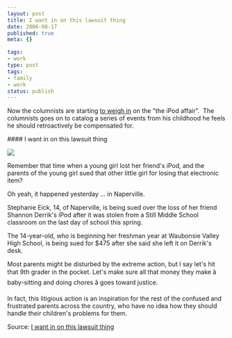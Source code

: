 ```yaml
---
layout: post
title: I want in on this lawsuit thing
date: 2006-08-17
published: true
meta: {}

tags:
- work
type: post
tags:
- family
- work
status: publish
---
```



Now the columnists are starting [to weigh in](http://www.suburbanchicagonews.com/sunpub/naper/columnists/mitchell/6_5_na18_mikecol_s10817.htm) on the "the iPod affair".  The columnists goes on to catalog a series of events from his childhood he feels he should retroactively be compensated for. 

 <!-- blockquote  --> #### I want in on this lawsuit thing

[![](http://www.suburbanchicagonews.com/images/columnists/mike_mitchell.jpg)](mailto:mmitchell@scn1.com?subject=Web.Column.Response.Mitchell)

Remember that time when a young girl lost her friend's iPod, and the parents of the young girl sued that other little girl for losing that electronic item?



Oh yeah, it happened yesterday ... in Naperville.



Stephanie Eick, 14, of Naperville, is being sued over the loss of her friend Shannon Derrik's iPod after it was stolen from a Still Middle School classroom on the last day of school this spring.



The 14-year-old, who is beginning her freshman year at Waubonsie Valley High School, is being sued for $475 after she said she left it on Derrik's desk.



Most parents might be disturbed by the extreme action, but I say let's hit that 9th grader in the pocket. Let's make sure all that money they make â baby-sitting and doing chores â goes toward justice.



In fact, this litigious action is an inspiration for the rest of the confused and frustrated parents across the country, who have no idea how they should handle their children's problems for them.

<!-- endblockquote  -->

Source: [I want in on this lawsuit thing](http://www.suburbanchicagonews.com/sunpub/naper/columnists/mitchell/6_5_na18_mikecol_s10817.htm)

